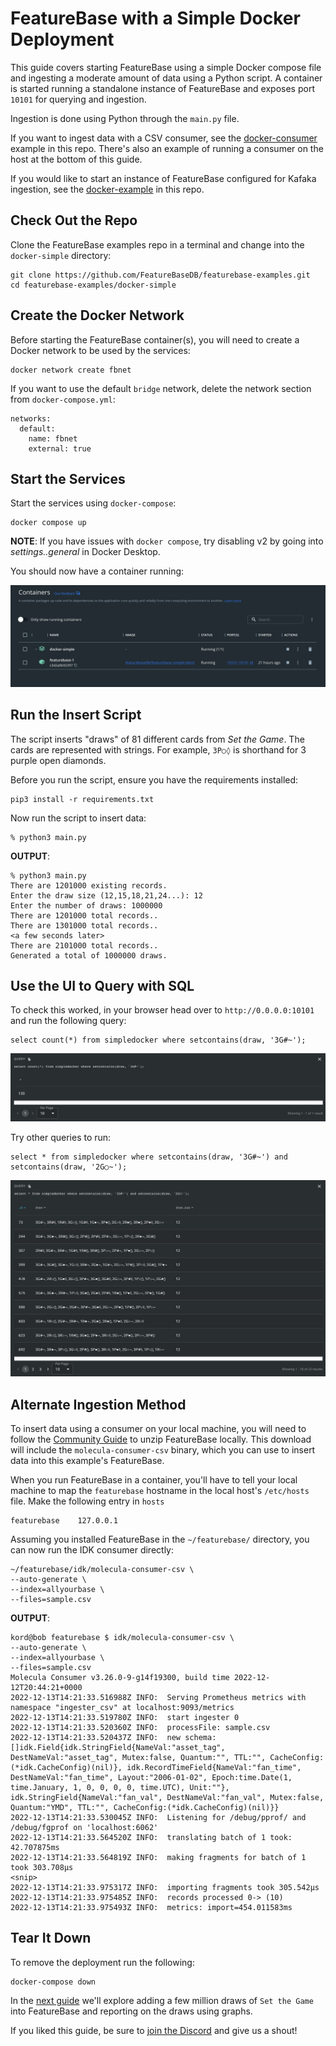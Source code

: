 # FeatureBase with a Simple Docker Deployment
This guide covers starting FeatureBase using a simple Docker compose file and ingesting a moderate amount of data using a Python script. A container is started running a standalone instance of FeatureBase and exposes port `10101` for querying and ingestion.

Ingestion is done using Python through the `main.py` file.

If you want to ingest data with a CSV consumer, see the [docker-consumer](https://github.com/FeatureBaseDB/featurebase-examples/tree/main/docker-consumer) example in this repo. There's also an example of running a consumer on the host at the bottom of this guide.


If you would like to start an instance of FeatureBase configured for Kafaka ingestion, see the [docker-example](https://github.com/FeatureBaseDB/featurebase-examples/tree/main/docker-example) in this repo.

## Check Out the Repo
Clone the FeatureBase examples repo in a terminal and change into the `docker-simple` directory:

```
git clone https://github.com/FeatureBaseDB/featurebase-examples.git
cd featurebase-examples/docker-simple
```

## Create the Docker Network
Before starting the FeatureBase container(s), you will need to create a Docker network to be used by the services:

```
docker network create fbnet
```

If you want to use the default `bridge` network, delete the network section from `docker-compose.yml`:

```
networks:
  default:
    name: fbnet
    external: true
```

## Start the Services
Start the services using `docker-compose`:

```
docker compose up
```

**NOTE**: If you have issues with `docker compose`, try disabling v2 by going into *settings..general* in Docker Desktop.

You should now have a container running:

![screenshot](container.png)

## Run the Insert Script
The script inserts "draws" of 81 different cards from *Set the Game*. The cards are represented with strings. For example, `3P○◊` is shorthand for 3 purple open diamonds. 

Before you run the script, ensure you have the requirements installed:

```
pip3 install -r requirements.txt
```

Now run the script to insert data:

```
% python3 main.py
```

**OUTPUT**:

```
% python3 main.py
There are 1201000 existing records.
Enter the draw size (12,15,18,21,24...): 12
Enter the number of draws: 1000000
There are 1201000 total records..
There are 1301000 total records..
<a few seconds later>
There are 2101000 total records..
Generated a total of 1000000 draws.
```

## Use the UI to Query with SQL
To check this worked, in your browser head over to `http://0.0.0.0:10101` and run the following query:

```
select count(*) from simpledocker where setcontains(draw, '3G#~');
```

![ui](counts.png)

Try other queries to run:

```
select * from simpledocker where setcontains(draw, '3G#~') and setcontains(draw, '2G○~');
```

![ui](morecounts.png)

## Alternate Ingestion Method
To insert data using a consumer on your local machine, you will need to follow the [Community Guide](https://docs.featurebase.com/community/community-setup/community-install-config) to unzip FeatureBase locally. This download will include the `molecula-consumer-csv` binary, which you can use to insert data into this example's FeatureBase.

When you run FeatureBase in a container, you'll have to tell your local machine to map the `featurebase` hostname in the local host's `/etc/hosts` file. Make the following entry in `hosts`


```
featurebase    127.0.0.1
```

Assuming you installed FeatureBase in the `~/featurebase/` directory, you can now run the IDK consumer directly:

```
~/featurebase/idk/molecula-consumer-csv \
--auto-generate \
--index=allyourbase \
--files=sample.csv
```

**OUTPUT**:
```
kord@bob featurebase $ idk/molecula-consumer-csv \
--auto-generate \
--index=allyourbase \
--files=sample.csv
Molecula Consumer v3.26.0-9-g14f19300, build time 2022-12-12T20:44:21+0000
2022-12-13T14:21:33.516988Z INFO:  Serving Prometheus metrics with namespace "ingester_csv" at localhost:9093/metrics
2022-12-13T14:21:33.519780Z INFO:  start ingester 0
2022-12-13T14:21:33.520360Z INFO:  processFile: sample.csv
2022-12-13T14:21:33.520437Z INFO:  new schema: []idk.Field{idk.StringField{NameVal:"asset_tag", DestNameVal:"asset_tag", Mutex:false, Quantum:"", TTL:"", CacheConfig:(*idk.CacheConfig)(nil)}, idk.RecordTimeField{NameVal:"fan_time", DestNameVal:"fan_time", Layout:"2006-01-02", Epoch:time.Date(1, time.January, 1, 0, 0, 0, 0, time.UTC), Unit:""}, idk.StringField{NameVal:"fan_val", DestNameVal:"fan_val", Mutex:false, Quantum:"YMD", TTL:"", CacheConfig:(*idk.CacheConfig)(nil)}}
2022-12-13T14:21:33.530045Z INFO:  Listening for /debug/pprof/ and /debug/fgprof on 'localhost:6062'
2022-12-13T14:21:33.564520Z INFO:  translating batch of 1 took: 42.707875ms
2022-12-13T14:21:33.564819Z INFO:  making fragments for batch of 1 took 303.708µs
<snip>
2022-12-13T14:21:33.975317Z INFO:  importing fragments took 305.542µs
2022-12-13T14:21:33.975485Z INFO:  records processed 0-> (10)
2022-12-13T14:21:33.975493Z INFO:  metrics: import=454.011583ms
```

## Tear It Down
To remove the deployment run the following:

```
docker-compose down 
```

In the [next guide](https://github.com/FeatureBaseDB/featurebase-examples/tree/main/bigdata-set) we'll explore adding a few million draws of `Set the Game` into FeatureBase and reporting on the draws using graphs.

If you liked this guide, be sure to [join the Discord](https://discord.com/invite/bSBYjDbUUb) and give us a shout!


